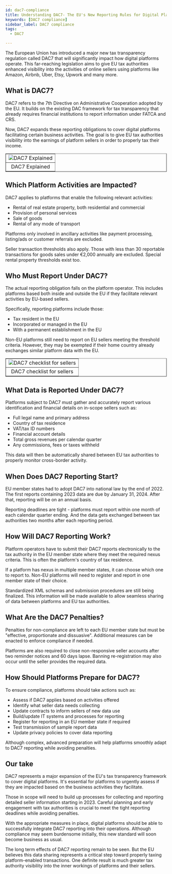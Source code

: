 ```yaml
---
id: dac7-compliance
title: Understanding DAC7- The EU's New Reporting Rules for Digital Platforms
keywords: [DAC7 compliance]
sidebar_label: DAC7 compliance
tags:
  - DAC7

---
```



The European Union has introduced a major new tax transparency regulation called DAC7 that will significantly impact how digital platforms operate. This far-reaching legislation aims to give EU tax authorities enhanced visibility into the activities of online sellers using platforms like Amazon, Airbnb, Uber, Etsy, Upwork and many more. 

## What is DAC7?

DAC7 refers to the 7th Directive on Administrative Cooperation adopted by the EU. It builds on the existing DAC framework for tax transparency that already requires financial institutions to report information under FATCA and CRS. 

Now, DAC7 expands these reporting obligations to cover digital platforms facilitating certain business activities. The goal is to give EU tax authorities visibility into the earnings of platform sellers in order to properly tax their income.

<table align="center" border="1px" border-color="#dedede"><tr><td>
  <img src="/docs/img/Dac7-guide.png" alt="DAC7 Explained"/>
  </td></tr>
  <tr><td align="center">DAC7 Explained</td></tr>
</table>


## Which Platform Activities are Impacted?

DAC7 applies to platforms that enable the following relevant activities:

- Rental of real estate property, both residential and commercial
- Provision of personal services 
- Sale of goods
- Rental of any mode of transport  

Platforms only involved in ancillary activities like payment processing, listing/ads or customer referrals are excluded. 

Seller transaction thresholds also apply. Those with less than 30 reportable transactions for goods sales under €2,000 annually are excluded. Special rental property thresholds exist too.

## Who Must Report Under DAC7?

The actual reporting obligation falls on the platform operator. This includes platforms based both inside and outside the EU if they facilitate relevant activities by EU-based sellers.

Specifically, reporting platforms include those:

- Tax resident in the EU
- Incorporated or managed in the EU
- With a permanent establishment in the EU

Non-EU platforms still need to report on EU sellers meeting the threshold criteria. However, they may be exempted if their home country already exchanges similar platform data with the EU.


<table align="center" border="1px" border-color="#dedede"><tr><td>
  <img src="/docs/img/DAC7-checklist-sellers.png" alt="DAC7 checklist for sellers"/>
  </td></tr>
  <tr><td align="center">DAC7 checklist for sellers</td></tr>
</table>



## What Data is Reported Under DAC7?

Platforms subject to DAC7 must gather and accurately report various identification and financial details on in-scope sellers such as:

- Full legal name and primary address
- Country of tax residence 
- VAT/tax ID numbers
- Financial account details 
- Total gross revenues per calendar quarter
- Any commissions, fees or taxes withheld 

This data will then be automatically shared between EU tax authorities to properly monitor cross-border activity.

## When Does DAC7 Reporting Start?

EU member states had to adopt DAC7 into national law by the end of 2022. The first reports containing 2023 data are due by January 31, 2024. After that, reporting will be on an annual basis. 

Reporting deadlines are tight - platforms must report within one month of each calendar quarter ending. And the data gets exchanged between tax authorities two months after each reporting period.

## How Will DAC7 Reporting Work? 

Platform operators have to submit their DAC7 reports electronically to the tax authority in the EU member state where they meet the required nexus criteria. This is often the platform's country of tax residence.

If a platform has nexus in multiple member states, it can choose which one to report to. Non-EU platforms will need to register and report in one member state of their choice.

Standardized XML schemas and submission procedures are still being finalized. This information will be made available to allow seamless sharing of data between platforms and EU tax authorities.

## What Are the DAC7 Penalties?

Penalties for non-compliance are left to each EU member state but must be "effective, proportionate and dissuasive". Additional measures can be enacted to enforce compliance if needed.

Platforms are also required to close non-responsive seller accounts after two reminder notices and 60 days lapse. Banning re-registration may also occur until the seller provides the required data.

## How Should Platforms Prepare for DAC7?

To ensure compliance, platforms should take actions such as:

- Assess if DAC7 applies based on activities offered
- Identify what seller data needs collecting 
- Update contracts to inform sellers of new data use
- Build/update IT systems and processes for reporting 
- Register for reporting in an EU member state if required
- Test transmission of sample report data
- Update privacy policies to cover data reporting

Although complex, advanced preparation will help platforms smoothly adapt to DAC7 reporting while avoiding penalties.

## Our take

DAC7 represents a major expansion of the EU's tax transparency framework to cover digital platforms. It's essential for platforms to urgently assess if they are impacted based on the business activities they facilitate. 

Those in scope will need to build up processes for collecting and reporting detailed seller information starting in 2023. Careful planning and early engagement with tax authorities is crucial to meet the tight reporting deadlines while avoiding penalties.

With the appropriate measures in place, digital platforms should be able to successfully integrate DAC7 reporting into their operations. Although compliance may seem burdensome initially, this new standard will soon become business as usual.

The long term effects of DAC7 reporting remain to be seen. But the EU believes this data sharing represents a critical step toward properly taxing platform-enabled transactions. One definite result is much greater tax authority visibility into the inner workings of platforms and their sellers.
